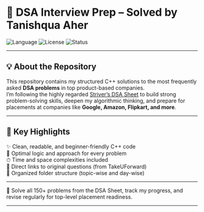 # 🚀 DSA Interview Prep – Solved by Tanishqua Aher

![Language](https://img.shields.io/badge/Language-C++-blue.svg)
![License](https://img.shields.io/badge/License-MIT-green.svg)
![Status](https://img.shields.io/badge/Goal-Master%20DSA%20for%20Tech%20Interviews-orange)

---

## 💡 About the Repository

This repository contains my structured C++ solutions to the most frequently asked **DSA problems** in top product-based companies.  
I’m following the highly regarded [Striver’s DSA Sheet](https://takeuforward.org/interviews/strivers-sde-sheet-top-coding-interview-problems/) to build strong problem-solving skills, deepen my algorithmic thinking, and prepare for placements at companies like **Google, Amazon, Flipkart, and more**.

---

## 🎯 Key Highlights

✨ Clean, readable, and beginner-friendly C++ code  
🧠 Optimal logic and approach for every problem  
⏱ Time and space complexities included  
🔗 Direct links to original questions (from TakeUForward)  
📁 Organized folder structure (topic-wise and day-wise)

---

🎯 Solve all 150+ problems from the DSA Sheet, track my progress, and revise regularly for top-level placement readiness.

---



